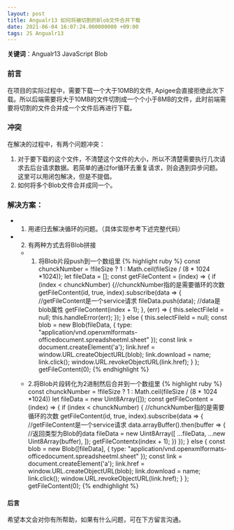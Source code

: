 ```yaml
---
layout: post
title: Angualr13 如何将被切割的Blob文件合并下载
date: 2021-06-04 16:07:24.000000000 +09:00
tags: JS Angualr13
---
```


**关键词**：Angualr13 JavaScript  Blob

### 前言
在项目的实际过程中，需要下载一个大于10MB的文件, Apigee会直接拒绝此次下载。所以后端需要将大于10MB的文件切割成一个个小于8MB的文件，此时前端需要将切割的文件合并成一个文件后再进行下载。

### 冲突
在解决的过程中，有两个问题冲突：
1. 对于要下载的这个文件，不清楚这个文件的大小，所以不清楚需要执行几次请求去后台请求数据。若简单的通过for循环去重复请求，则会遇到异步问题。这里可以用闭包解决，但是不提倡。
2. 如何将多个Blob文件合并成同一个。

### 解决方案：

- 1. 用递归去解决循环的问题。（具体实现参考下述完整代码）

- 2. 有两种方式去将Blob拼接
  - 1.  将Blob片段push到一个数组里
{% highlight ruby %}
    const chunckNumber = !fileSize ? 1 : Math.ceil(fileSize / (8 * 1024 *1024));
    let fileData = [];
    const getFileContent = (index) => {
      if (index < chunckNumber) {//chunckNumber指的是需要循环的次数
        getFileContent(id, true, index).subscribe(data => { //getFileContent是一个service请求
          fileData.push(data);  //data是blob属性
          getFileContent(index + 1);
        },
          (err) => {
            this.selectFileId = null;
            this.handleError(err);
          });
      } else {
        this.selectFileId = null;
        const blob = new Blob(fileData, {
          type: "application/vnd.openxmlformats-officedocument.spreadsheetml.sheet"
        });
        const link = document.createElement('a');
        link.href = window.URL.createObjectURL(blob);
        link.download = name;
        link.click();
        window.URL.revokeObjectURL(link.href);
      }
    };
    getFileContent(0);
{% endhighlight %}

  - 2.将Blob片段转化为2进制然后合并到一个数组里
{% highlight ruby %}
    const chunckNumber = !fileSize ? 1 : Math.ceil(fileSize / (8 * 1024 *1024))
    let fileData = new Uint8Array([]);
    const getFileContent = (index) => {
      if (index < chunckNumber) { //chunckNumber指的是需要循环的次数
        getFileContent(id, true, index).subscribe(data => { //getFileContent是一个service请求
          data.arrayBuffer().then(buffer => { //返回类型为Blob的data
            fileData = new Uint8Array([
                ...fileData,
                ...new Uint8Array(buffer),
              ]);
            getFileContentx(index + 1);
          })
        });
      } else {
        const blob = new Blob([fileData], {
          type: "application/vnd.openxmlformats-officedocument.spreadsheetml.sheet"
        });
        const link = document.createElement('a');
        link.href = window.URL.createObjectURL(blob);
        link.download = name;
        link.click();
        window.URL.revokeObjectURL(link.href);
      }
    };
    getFileContent(0);
{% endhighlight %}

#### 后言
希望本文会对你有所帮助，如果有什么问题，可在下方留言沟通。

